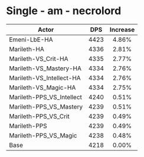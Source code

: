 # Single - am - necrolord
| Actor | DPS | Increase |
|---|:---:|:---:|
|Emeni-LbE-HA|4423|4.86%|
|Marileth-HA|4336|2.81%|
|Marileth-VS_Crit-HA|4335|2.77%|
|Marileth-VS_Mastery-HA|4334|2.76%|
|Marileth-VS_Intellect-HA|4334|2.76%|
|Marileth-VS_Magic-HA|4334|2.75%|
|Marileth-PPS_VS_Intellect|4240|0.51%|
|Marileth-PPS_VS_Mastery|4239|0.51%|
|Marileth-PPS_VS_Crit|4239|0.49%|
|Marileth-PPS|4239|0.49%|
|Marileth-PPS_VS_Magic|4238|0.48%|
|Base|4218|0.00%|
